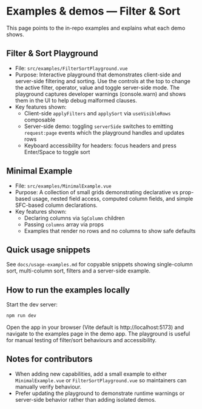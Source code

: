# Examples & demos — Filter & Sort

This page points to the in-repo examples and explains what each demo shows.

## Filter & Sort Playground

- File: `src/examples/FilterSortPlayground.vue`
- Purpose: Interactive playground that demonstrates client-side and server-side filtering and sorting. Use the controls at the top to change the active filter, operator, value and toggle server-side mode. The playground captures developer warnings (console.warn) and shows them in the UI to help debug malformed clauses.
- Key features shown:
  - Client-side `applyFilters` and `applySort` via `useVisibleRows` composable
  - Server-side demo: toggling `serverSide` switches to emitting `request:page` events which the playground handles and updates rows
  - Keyboard accessibility for headers: focus headers and press Enter/Space to toggle sort

## Minimal Example

- File: `src/examples/MinimalExample.vue`
- Purpose: A collection of small grids demonstrating declarative vs prop-based usage, nested field access, computed column fields, and simple SFC-based column declarations.
- Key features shown:
  - Declaring columns via `SgColumn` children
  - Passing `columns` array via props
  - Examples that render no rows and no columns to show safe defaults

## Quick usage snippets

See `docs/usage-examples.md` for copyable snippets showing single-column sort, multi-column sort, filters and a server-side example.

## How to run the examples locally

Start the dev server:

```bash
npm run dev
```

Open the app in your browser (Vite default is http://localhost:5173) and navigate to the examples page in the demo app. The playground is useful for manual testing of filter/sort behaviours and accessibility.

## Notes for contributors

- When adding new capabilities, add a small example to either `MinimalExample.vue` or `FilterSortPlayground.vue` so maintainers can manually verify behaviour.
- Prefer updating the playground to demonstrate runtime warnings or server-side behavior rather than adding isolated demos.
